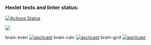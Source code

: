 ### Hexlet tests and linter status:
[![Actions Status](https://github.com/TEXHOMEHT/python-project-lvl1/workflows/hexlet-check/badge.svg)](https://github.com/TEXHOMEHT/python-project-lvl1/actions)

<a href="https://codeclimate.com/github/TEXHOMEHT/python-project-lvl1/maintainability"><img src="https://api.codeclimate.com/v1/badges/3061aa320c38b9253914/maintainability" /></a>

brain-even [![asciicast](https://asciinema.org/a/zLWVglAN0eV1w7LNqxoPCdmQl.svg)](https://asciinema.org/a/zLWVglAN0eV1w7LNqxoPCdmQl)
brain-calc [![asciicast](https://asciinema.org/a/RuGzDLUcTO71gp3TMoSbzvBQy.svg)](https://asciinema.org/a/RuGzDLUcTO71gp3TMoSbzvBQy)
brain-gcd [![asciicast](https://asciinema.org/a/8ZQli6GDisnYrr9G385bT1MWz.svg)](https://asciinema.org/a/8ZQli6GDisnYrr9G385bT1MWz)